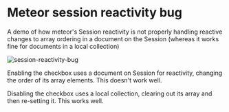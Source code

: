# Meteor session reactivity bug

A demo of how meteor's Session reactivity is not properly handling reactive changes to array ordering in a document on the Session (whereas it works fine for documents in a local collection)

![session-reactivity-bug](https://user-images.githubusercontent.com/1751645/74130927-3929ec00-4c1e-11ea-97be-55b116c4f301.gif)

Enabling the checkbox uses a document on Session for reactivity, changing the order of its array elements. This doesn't work well.

Disabling the checkbox uses a local collection, clearing out its array and then re-setting it. This works well.